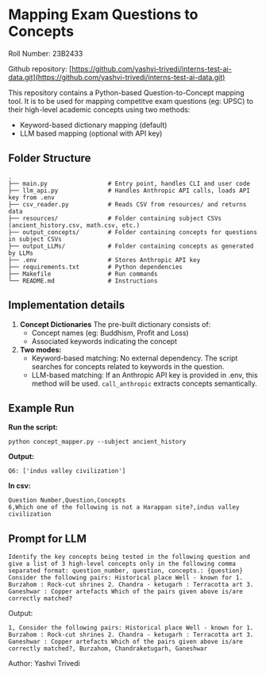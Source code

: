 # Mapping Exam Questions to Concepts 

Roll Number: 23B2433

Github repository: [https://github.com/yashvi-trivedi/interns-test-ai-data.git](https://github.com/yashvi-trivedi/interns-test-ai-data.git)


This repository contains a Python-based Question-to-Concept mapping tool. It is to be used for mapping competitve exam questions (eg: UPSC) to their high-level academic concepts using two methods:

* Keyword-based dictionary mapping (default)
* LLM based mapping (optional with API key) 


## Folder Structure

```
.
├── main.py                 # Entry point, handles CLI and user code
├── llm_api.py              # Handles Anthropic API calls, loads API key from .env
├── csv_reader.py           # Reads CSV from resources/ and returns data
├── resources/              # Folder containing subject CSVs (ancient_history.csv, math.csv, etc.)
├── output_concepts/        # Folder containing concepts for questions in subject CSVs
├── output_LLMs/            # Folder containing concepts as generated by LLMs
├── .env                    # Stores Anthropic API key
├── requirements.txt        # Python dependencies
├── Makefile                # Run commands
└── README.md               # Instructions
```

## Implementation details
1. **Concept Dictionaries**
   The pre-built dictionary consists of:
   * Concept names (eg: Buddhism, Profit and Loss)
   * Associated keywords indicating the concept
2. **Two modes:**
   * Keyword-based matching:
     No external dependency. The script searches for concepts related to keywords in the question.
   * LLM-based matching:
     If an Anthropic API key is provided in .env, this method will be used. `call_anthropic` extracts concepts semantically.

## Example Run

**Run the script:**
```
python concept_mapper.py --subject ancient_history
```
**Output:**
```
Q6: ['indus valley civilization']
```
**In csv:**
```
Question Number,Question,Concepts
6,Which one of the following is not a Harappan site?,indus valley civilization
```


## Prompt for LLM
```
Identify the key concepts being tested in the following question and give a list of 3 high-level concepts only in the following comma separated format: question_number, question, concepts.: {question}
Consider the following pairs: Historical place Well - known for 1. Burzahom : Rock-cut shrines 2. Chandra - ketugarh : Terracotta art 3. Ganeshwar : Copper artefacts Which of the pairs given above is/are correctly matched?
```
Output:
```
1, Consider the following pairs: Historical place Well - known for 1. Burzahom : Rock-cut shrines 2. Chandra - ketugarh : Terracotta art 3. Ganeshwar : Copper artefacts Which of the pairs given above is/are correctly matched?, Burzahom, Chandraketugarh, Ganeshwar
```

Author: Yashvi Trivedi
